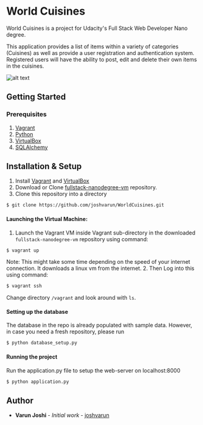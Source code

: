 # World Cuisines

World Cuisines is a project for Udacity's Full Stack Web Developer Nano degree. 

This application provides a list of items within a variety of categories (Cuisines) as well as provide a user registration and authentication system. Registered users will have the ability to post, edit and delete their own items in the cuisines.

![alt text](https://i.postimg.cc/zDKgG0Q3/Screenshot-2019-01-19-at-11-49-06-AM.png)


## Getting Started

### Prerequisites
1. [Vagrant](https://www.vagrantup.com)
2. [Python](https://www.python.org/downloads/)
3. [VirtualBox](https://www.virtualbox.org)
4. [SQLAlchemy](https://www.sqlalchemy.org)

## Installation & Setup

1. Install [Vagrant](https://www.vagrantup.com) and [VirtualBox](https://www.virtualbox.org)
2. Download or Clone [fullstack-nanodegree-vm](https://github.com/udacity/fullstack-nanodegree-vm) repository.
3. Clone this repository into a directory 

```bash
$ git clone https://github.com/joshvarun/WorldCuisines.git
```

#### Launching the Virtual Machine:

1. Launch the Vagrant VM inside Vagrant sub-directory in the downloaded `fullstack-nanodegree-vm` repository using command:
  ```bash
$ vagrant up
```
Note: This might take some time depending on the speed of your internet connection. It downloads a linux vm from the internet.
2. Then Log into this using command:
```bash  
$ vagrant ssh
```
Change directory `/vagrant` and look around with `ls`.

#### Setting up the database
The database in the repo is already populated with sample data. However, in case you need a fresh repository, please run 

```bash
$ python database_setup.py
```

#### Running the project
Run the application.py file to setup the web-server on localhost:8000

```bash
$ python application.py
```


## Author
* **Varun Joshi** - *Initial work* - [joshvarun](https://github.com/joshvarun)